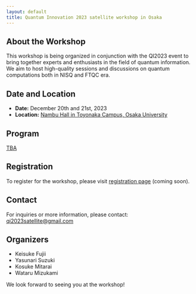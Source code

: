 ```yaml
---
layout: default
title: Quantum Innovation 2023 satellite workshop in Osaka
---
```


## About the Workshop

This workshop is being organized in conjunction with the QI2023 event to bring together experts and enthusiasts in the field of quantum information. We aim to host high-quality sessions and discussions on quantum computations both in NISQ and FTQC era.

## Date and Location

- **Date:** December 20th and 21st, 2023
- **Location:** [Nambu Hall in Toyonaka Campus, Osaka University](https://maps.app.goo.gl/3UcKwJ8d4n6vQU2QA)

## Program

[TBA](program.html)


## Registration

To register for the workshop, please visit [registration page](#) (coming soon).

## Contact

For inquiries or more information, please contact: qi2023satellite@gmail.com


## Organizers

- Keisuke Fujii
- Yasunari Suzuki
- Kosuke Mitarai
- Wataru Mizukami

We look forward to seeing you at the workshop!

